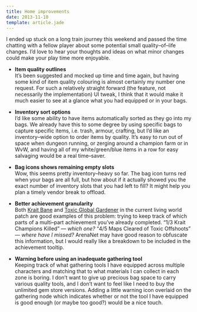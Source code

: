 ```yaml
---
title: Home improvements
date: 2013-11-10
template: article.jade
---
```


I ended up stuck on a long train journey this weekend and passed the time chatting with a fellow player about some potential small quality–of–life changes. I’d love to hear your thoughts and ideas on what minor changes could make your play time more enjoyable.

- **Item quality outlines**<br>
It’s been suggested and mocked up time and time again, but having some kind of item quality colouring is almost certainly my number one request. For such a relatively straight forward (the feature, not necessarily the implementation) UI tweak, I think that it would make it much easier to see at a glance what you had equipped or in your bags.

- **Inventory sort options**<br>
I’d like some ability to have items automatically sorted as they go into my bags. We already have this to some degree by using specific bags to capture specific items, i.e. trash, armour, crafting, but I’d like an inventory–wide option to order items by quality. It’s easy to run out of space when dungeon running, or zerging around a champion farm or in WvW, and having all of my white/green/blue items in a row for easy salvaging would be a real time–saver.

- **Bag icons shows remaining empty slots**<br>
Wow, this seems pretty inventory–heavy so far. The bag icon turns red when your bags are all full, but how about if it actually showed you the exact number of inventory slots that you had left to fill? It might help you plan a timely vendor break to offload.

- **Better achievement granularity**<br>
Both [Krait Bane][0] and [Toxic Global Gardener][1] in the current living world patch are good examples of this problem: trying to keep track of which parts of a multi–part achievement you’ve already completed. <q>1/3 Krait Champions Killed</q> — *which one?* <q>4/5 Maps Cleared of Toxic Offshoots</q> — *where have I missed?* ArenaNet may have good reason to obfuscate this information, but I would really like a breakdown to be included in the achievement tooltip.

- **Warning before using an inadequate gathering tool**<br>
Keeping track of what gathering tools I have equipped across multiple characters and matching that to what materials I can collect in each zone is boring. I don’t want to give up precious bag space to carry various quality tools, and I don’t want to feel like I need to buy the unlimited gem store versions. Adding a little warning icon overlaid on the gathering node which indicates whether or not the tool I have equipped is good enough (or maybe too good?) would be a nice touch.


[0]: http://wiki.guildwars2.com/wiki/Krait_Bane
[1]: http://wiki.guildwars2.com/wiki/Tower_of_Nightmares_(achievements)
